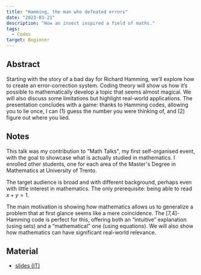 ```yaml
---
title: "Hamming, the man who defeated errors"
date: "2023-03-21"
description: "How an insect inspired a field of maths."
tags:
  - Codes
target: Beginner
---
```


## Abstract

Starting with the story of a bad day for Richard Hamming, we’ll explore how to create an error-correction system. Coding theory will show us how it’s possible to mathematically develop a topic that seems almost magical. We will also discuss some limitations but highlight real-world applications. The presentation concludes with a game: thanks to Hamming codes, allowing you to lie once, I can (1) guess the number you were thinking of, and (2) figure out where you lied.

## Notes 

This talk was my contribution to "Math Talks", my first self-organised event, with the goal to showcase what is actually studied in mathematics. I enrolled other students, one for each area of the Master's Degree in Mathematics at University of Trento.

The target audience is broad and with different background, perhaps even with little interest in mathematics. The only prerequisite: being able to read $x+y=1$. 

The main motivation is showing how mathematics allows us to generalize a problem that at first glance seems like a mere coincidence. The [7,4]-Hamming code is perfect for this, offering both an “intuitive” explanation (using sets) and a “mathematical” one (using equations). We will also show how mathematics can have significant real-world relevance.


## Material

- [slides (IT)](/pdfs/presentation_hamming_2023-03-21.pdf)
